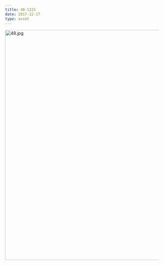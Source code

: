 ```yaml
---
title: 48-1315
date: 2017-12-17
type: asset
---
```

<img src="http://ccnmtl.columbia.edu/projects/histologylab/assets/images/48.jpg" height="750" alt="48.jpg" style="margin: 0;padding: 0;border: 0;">